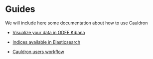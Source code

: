 # Guides

We will include here some documentation about how to use Cauldron

- [Visualize your data in ODFE Kibana](kibana_dashboards.md)

- [Indices available in Elasticsearch](indices_information.md)

- [Cauldron users workflow](main_workflow.png)